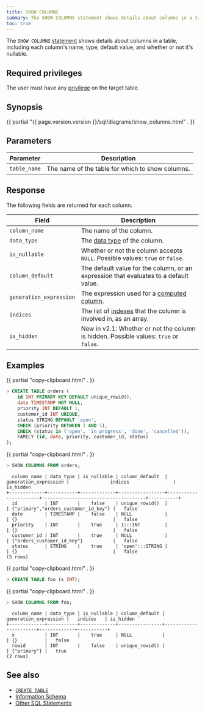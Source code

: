 ```yaml
---
title: SHOW COLUMNS
summary: The SHOW COLUMNS statement shows details about columns in a table, including each column's name, type, default value, and whether or not it's nullable.
toc: true
---
```


The `SHOW COLUMNS` [statement](sql-statements.html) shows details about columns in a table, including each column's name, type, default value, and whether or not it's nullable.

## Required privileges

The user must have any [privilege](authorization.html#assign-privileges) on the target table.

## Synopsis

<div>
  {{ partial "{{ page.version.version }}/sql/diagrams/show_columns.html" . }}
</div>

## Parameters

Parameter | Description
----------|------------
`table_name` | The name of the table for which to show columns.

## Response

The following fields are returned for each column.

Field | Description
------|------------
`column_name` | The name of the column.
`data_type` | The [data type](data-types.html) of the column.
`is_nullable` | Whether or not the column accepts `NULL`. Possible values: `true` or `false`.
`column_default` | The default value for the column, or an expression that evaluates to a default value.
`generation_expression` | The expression used for a [computed column](computed-columns.html).
`indices` | The list of [indexes](indexes.html) that the column is involved in, as an array.
`is_hidden` | <span class="version-tag">New in v2.1:</span> Whether or not the column is hidden. Possible values: `true` or `false`.

## Examples

{{ partial "copy-clipboard.html" . }}
~~~ sql
> CREATE TABLE orders (
    id INT PRIMARY KEY DEFAULT unique_rowid(),
    date TIMESTAMP NOT NULL,
    priority INT DEFAULT 1,
    customer_id INT UNIQUE,
    status STRING DEFAULT 'open',
    CHECK (priority BETWEEN 1 AND 5),
    CHECK (status in ('open', 'in progress', 'done', 'cancelled')),
    FAMILY (id, date, priority, customer_id, status)
);
~~~

{{ partial "copy-clipboard.html" . }}
~~~ sql
> SHOW COLUMNS FROM orders;
~~~

~~~
  column_name | data_type | is_nullable | column_default  | generation_expression |               indices                | is_hidden
+-------------+-----------+-------------+-----------------+-----------------------+--------------------------------------+-----------+
  id          | INT       |    false    | unique_rowid()  |                       | {"primary","orders_customer_id_key"} |   false
  date        | TIMESTAMP |    false    | NULL            |                       | {}                                   |   false
  priority    | INT       |    true     | 1:::INT         |                       | {}                                   |   false
  customer_id | INT       |    true     | NULL            |                       | {"orders_customer_id_key"}           |   false
  status      | STRING    |    true     | 'open':::STRING |                       | {}                                   |   false
(5 rows)
~~~

{{ partial "copy-clipboard.html" . }}
~~~ sql
> CREATE TABLE foo (x INT);
~~~

{{ partial "copy-clipboard.html" . }}
~~~ sql
> SHOW COLUMNS FROM foo;
~~~

~~~
  column_name | data_type | is_nullable | column_default | generation_expression |   indices   | is_hidden
+-------------+-----------+-------------+----------------+-----------------------+-------------+-----------+
  x           | INT       |    true     | NULL           |                       | {}          |   false
  rowid       | INT       |    false    | unique_rowid() |                       | {"primary"} |   true
(2 rows)
~~~



## See also

- [`CREATE TABLE`](create-table.html)
- [Information Schema](information-schema.html)
- [Other SQL Statements](sql-statements.html)

